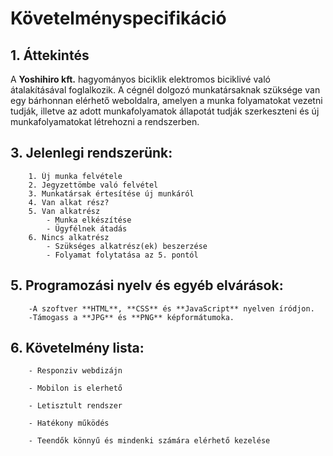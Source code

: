 # Követelményspecifikáció

## 1. Áttekintés
 A **Yoshihiro kft.** hagyományos biciklik elektromos biciklivé való átalakításával foglalkozik. A cégnél dolgozó munkatársaknak szüksége van egy bárhonnan elérhető weboldalra, amelyen a munka folyamatokat vezetni tudják, illetve az adott munkafolyamatok állapotát tudják szerkeszteni és új munkafolyamatokat létrehozni a rendszerben.

## 3. Jelenlegi rendszerünk:

		1. Új munka felvétele 
		2. Jegyzettömbe való felvétel 
		3. Munkatársak értesítése új munkáról 
		4. Van alkat rész? 
		5. Van alkatrész
			- Munka elkészítése
			- Ügyfélnek átadás
		6. Nincs alkatrész 
			- Szükséges alkatrész(ek) beszerzése
			- Folyamat folytatása az 5. pontól 

## 5. Programozási nyelv és egyéb elvárások:
		
		-A szoftver **HTML**, **CSS** és **JavaScript** nyelven íródjon.
		-Támogass a **JPG** és **PNG** képformátumoka.
		
## 6. Követelmény lista:
	
		- Responziv webdizájn

		- Mobilon is elerhető

		- Letisztult rendszer

		- Hatékony működés

		- Teendők könnyű és mindenki számára elérhető kezelése
